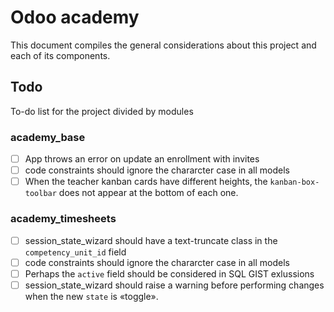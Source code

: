 # Odoo academy

This document compiles the general considerations about this project and each
of its components.

## Todo

To-do list for the project divided by modules

### academy_base

- [ ] App throws an error on update an enrollment with invites
- [ ] code constraints should ignore the chararcter case in all models
- [ ] When the teacher kanban cards have different heights, the
``kanban-box-toolbar`` does not appear at the bottom of each one.

### academy_timesheets

- [ ] session_state_wizard should have a text-truncate class in the
``competency_unit_id`` field
- [ ] code constraints should ignore the chararcter case in all models
- [ ] Perhaps the ``active`` field should be considered in SQL GIST exlussions
- [ ] session_state_wizard should raise a warning before performing changes
when the new ``state`` is «toggle».